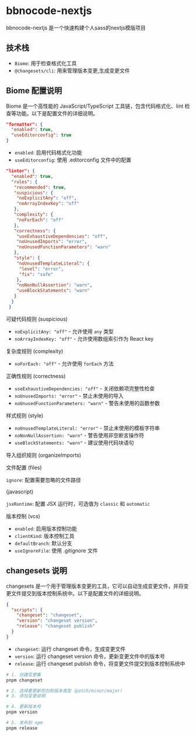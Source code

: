 # bbnocode-nextjs

bbnocode-nextjs 是一个快速构建个人sass的nextjs模版项目


## 技术栈

- `Biome`: 用于检查格式化工具
- `@changesets/cli`:  用来管理版本变更,生成变更文件


##  Biome 配置说明

Biome 是一个高性能的 JavaScript/TypeScript 工具链，包含代码格式化、lint 检查等功能。以下是配置文件的详细说明。


```json
"formatter": {
  "enabled": true,
  "useEditorconfig": true
}
```

- `enabled`: 启用代码格式化功能
- `useEditorconfig`: 使用 .editorconfig 文件中的配置


```json
"linter": {
  "enabled": true,
  "rules": {
   "recommended": true,
   "suspicious": {
    "noExplicitAny": "off",
    "noArrayIndexKey": "off"
   },
   "complexity": {
    "noForEach": "off"
   },
   "correctness": {
    "useExhaustiveDependencies": "off",
    "noUnusedImports": "error",
    "noUnusedFunctionParameters": "warn"
   },
   "style": {
    "noUnusedTemplateLiteral": {
     "level": "error",
     "fix": "safe"
    },
    "noNonNullAssertion": "warn",
    "useBlockStatements": "warn"
   }
  }
 }

```

可疑代码规则 (suspicious)

- `noExplicitAny: "off"` - 允许使用 `any` 类型
- `noArrayIndexKey: "off"` - 允许使用数组索引作为 React key

复杂度规则 (complexity)

- `noForEach: "off"` - 允许使用 `forEach` 方法

正确性规则 (correctness)

- `useExhaustiveDependencies: "off"` - 关闭依赖项完整性检查
- `noUnusedImports: "error"` - 禁止未使用的导入
- `noUnusedFunctionParameters: "warn"` - 警告未使用的函数参数

样式规则 (style)

- `noUnusedTemplateLiteral: "error"` - 禁止未使用的模板字符串
- `noNonNullAssertion: "warn"` - 警告使用非空断言操作符
- `useBlockStatements: "warn"` - 建议使用代码块语句

导入组织规则 (organizeImports)


文件配置 (files)

`ignore`: 配置需要忽略的文件路径


(javascript)

`jsxRuntime`: 配置 JSX 运行时，可选值为 `classic` 和 `automatic`

版本控制 (vcs)

- `enabled`: 启用版本控制功能
- `clientKind`: 版本控制工具
- `defaultBranch`: 默认分支
- `useIgnoreFile`: 使用 .gitignore 文件


## changesets 说明

changesets 是一个用于管理版本变更的工具，它可以自动生成变更文件，并将变更文件提交到版本控制系统中。以下是配置文件的详细说明。

```json
{
  "scripts": {
    "changeset": "changeset",
    "version": "changeset version",
    "release": "changeset publish"
  }
}
```

- `changeset`: 运行 changeset 命令，生成变更文件
- `version`: 运行 changeset version 命令，更新变更文件中的版本号
- `release`: 运行 changeset publish 命令，将变更文件提交到版本控制系统中

```bash
# 1. 创建变更集
pnpm changeset

# 2. 选择要更新的包和版本类型（patch/minor/major）
# 3. 添加变更说明

# 4. 更新版本号
pnpm version

# 5. 发布到 npm
pnpm release
```